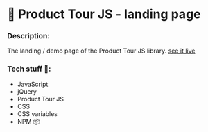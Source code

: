 # 🤘 Product Tour JS - landing page

### Description:
The landing / demo page of the Product Tour JS library. <a target='_blank' href='https://frarizzi.science/projects/product-tour-js/'>see it live</a>
### Tech stuff 👾:
- JavaScript
- jQuery
- Product Tour JS
- CSS
- CSS variables
- NPM 📦
